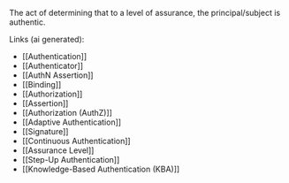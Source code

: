 The act of determining that to a level of assurance, the principal/subject is authentic.

Links (ai generated):
 - [[Authentication]]
 - [[Authenticator]]
 - [[AuthN Assertion]]
 - [[Binding]]
 - [[Authorization]]
 - [[Assertion]]
 - [[Authorization (AuthZ)]]
 - [[Adaptive Authentication]]
 - [[Signature]]
 - [[Continuous Authentication]]
 - [[Assurance Level]]
 - [[Step-Up Authentication]]
 - [[Knowledge-Based Authentication (KBA)]]
